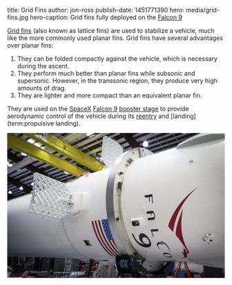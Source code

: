 title: Grid Fins
author: jon-ross
publish-date: 1451771390
hero: media/grid-fins.jpg
hero-caption: Grid fins fully deployed on the [Falcon 9](term)

[Grid fins](wikipedia) (also known as lattice fins) are used
to stabilize a vehicle, much like the more commonly used planar
fins. Grid fins have several advantages over planar fins:

1. They can be folded compactly against the vehicle, which is
   necessary during the ascent.
2. They perform much better than planar fins while subsonic and
   supersonic. However, in the transsonic region, they produce very
   high amounts of drag.
3. They are lighter and more compact than an equivalent planar fin.

They are used on the [SpaceX](term) [Falcon 9](term)
[booster stage](term) to provide aerodynamic control of the vehicle
during its [reentry](term) and [landing](term:propulsive landing).

![Grid fins:](media/grid-fins.jpg)
